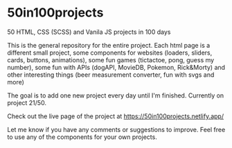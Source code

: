# 50in100projects

50 HTML, CSS (SCSS) and Vanila JS projects in 100 days

This is the general repository for the entire project. Each html page is a different small project, some components for websites (loaders, sliders, cards, buttons, animations), some fun games (tictactoe, pong, guess my number), some fun with APIs (dogAPI, MovieDB, Pokemon, Rick&Morty) and other interesting things (beer measurement converter, fun with svgs and more)

The goal is to add one new project every day until I'm finished. Currently on project 21/50.

Check out the live page of the project at
https://50in100projects.netlify.app/

Let me know if you have any comments or suggestions to improve.
Feel free to use any of the components for your own projects.
